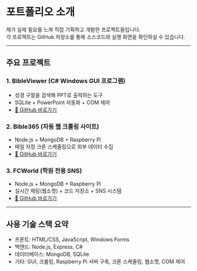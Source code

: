 # 포트폴리오 소개

제가 실제 필요를 느껴 직접 기획하고 개발한 프로젝트들입니다.  
각 프로젝트는 GitHub 저장소를 통해 소스코드와 실행 화면을 확인하실 수 있습니다.

---

## 주요 프로젝트

### 1. BibleViewer (C# Windows GUI 프로그램)
- 성경 구절을 검색해 PPT로 출력하는 도구
- SQLite + PowerPoint 자동화 + COM 제어
- [🔗 GitHub 바로가기](https://github.com/rhrhkdwp456/BibleViewer-GUI)

### 2. Bible365 (자동 웹 크롤링 사이트)
- Node.js + MongoDB + Raspberry Pi
- 매일 자정 크론 스케줄링으로 외부 데이터 수집
- [🔗 GitHub 바로가기](https://github.com/rhrhkdwp456/Bible365-WebCrawler)

### 3. FCWorld (학원 전용 SNS)
- Node.js + MongoDB + Raspberry Pi
- 실시간 채팅(웹소켓) + 코드 저장소 + SNS 시스템
- [🔗 GitHub 바로가기](https://github.com/rhrhkdwp456/FCWorld-AcademySNS)

---

## 사용 기술 스택 요약
- 프론트: HTML/CSS, JavaScript, Windows Forms
- 백엔드: Node.js, Express, C#
- 데이터베이스: MongoDB, SQLite
- 기타: GUI, 크롤링,  Raspberry Pi 서버 구축, 크론 스케줄링, 웹소켓, COM 제어

